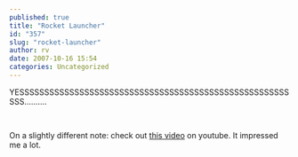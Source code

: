 ```yaml
---
published: true
title: "Rocket Launcher"
id: "357"
slug: "rocket-launcher"
author: rv
date: 2007-10-16 15:54
categories: Uncategorized
---
```

YESSSSSSSSSSSSSSSSSSSSSSSSSSSSSSSSSSSSSSSSSSSSSSSSSSSSSSSSS..........<br /><br /><a href="http://bp1.blogger.com/_RIq3e2nKDHo/RxTezfVG_9I/AAAAAAAAD7M/g16MP-5_uXs/s1600-h/IMG_8424.jpg"><img style="display:block;text-align:center;cursor:pointer;margin:0 auto 10px;" src="http://bp1.blogger.com/_RIq3e2nKDHo/RxTezfVG_9I/AAAAAAAAD7M/g16MP-5_uXs/s400/IMG_8424.jpg" alt="" border="0" /></a><br />On a slightly different note: check out <a href="https://www.youtube.com/watch?v=aHwGHEuVNoo">this video</a> on youtube. It impressed me a lot.